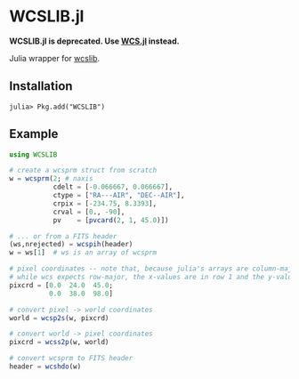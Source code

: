 WCSLIB.jl
=========

**WCSLIB.jl is deprecated. Use [WCS.jl](http://github.com/JuliaAstro/WCS.jl)
instead.**

Julia wrapper for [wcslib](http://www.atnf.csiro.au/people/mcalabre/WCS/).

Installation
------------

```jlcon
julia> Pkg.add("WCSLIB")
```

Example
-------

```julia
using WCSLIB

# create a wcsprm struct from scratch
w = wcsprm(2; # naxis
           cdelt = [-0.066667, 0.066667],
           ctype = ["RA---AIR", "DEC--AIR"],
           crpix = [-234.75, 8.3393],
           crval = [0., -90],
           pv    = [pvcard(2, 1, 45.0)])

# ... or from a FITS header
(ws,nrejected) = wcspih(header)
w = ws[1]  # ws is an array of wcsprm

# pixel coordinates -- note that, because julia's arrays are column-major,
# while wcs expects row-major, the x-values are in row 1 and the y-values in row 2
pixcrd = [0.0  24.0  45.0;
          0.0  38.0  98.0]

# convert pixel -> world coordinates
world = wcsp2s(w, pixcrd)

# convert world -> pixel coordinates
pixcrd = wcss2p(w, world)

# convert wcsprm to FITS header
header = wcshdo(w)
```
